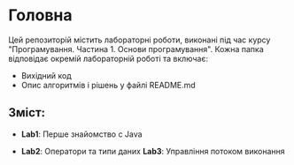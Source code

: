 # Головна

Цей репозиторій містить лабораторні роботи, виконані під час курсу "Програмування. Частина 1. Основи програмування". Кожна папка відповідає окремій лабораторній роботі та включає:

- Вихідний код
- Опис алгоритмів і рішень у файлі README.md

## Зміст:
- **Lab1**: Перше знайомство с Java

- **Lab2**: Оператори та типи даних
  **Lab3**: Управління потоком виконання


